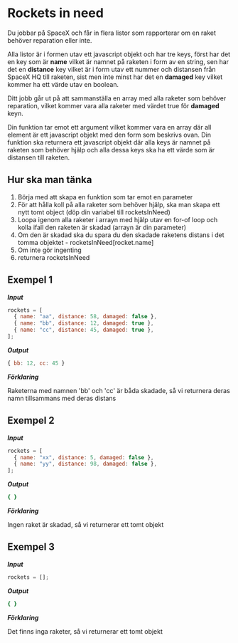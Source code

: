 # Rockets in need

Du jobbar på SpaceX och får in flera listor som rapporterar om en raket behöver reparation eller inte.

Alla listor är i formen utav ett javascript objekt och har tre keys, först har det en key som är **name** vilket är namnet på raketen i form av en string, sen har det en **distance** key vilket är i form utav ett nummer och distansen från SpaceX HQ till raketen, sist men inte minst har det en **damaged** key vilket kommer ha ett värde utav en boolean.

Ditt jobb går ut på att sammanställa en array med alla raketer som behöver reparation, vilket kommer vara alla raketer med värdet true för **damaged** keyn.

Din funktion tar emot ett argument vilket kommer vara en array där all element är ett javascript objekt med den form som beskrivs ovan. Din funktion ska returnera ett javascript objekt där alla keys är namnet på raketen som behöver hjälp och alla dessa keys ska ha ett värde som är distansen till raketen.

## Hur ska man tänka

1. Börja med att skapa en funktion som tar emot en parameter
2. För att hålla koll på alla raketer som behöver hjälp, ska man skapa ett nytt tomt object (döp din variabel till rocketsInNeed)
3. Loopa igenom alla raketer i arrayn med hjälp utav en for-of loop och kolla ifall den raketen är skadad (arrayn är din parameter)
4. Om den är skadad ska du spara du den skadade raketens distans i det tomma objektet - rocketsInNeed[rocket.name]
5. Om inte gör ingenting
6. returnera rocketsInNeed

## Exempel 1

**_Input_**

```js
rockets = [
  { name: "aa", distance: 58, damaged: false },
  { name: "bb", distance: 12, damaged: true },
  { name: "cc", distance: 45, damaged: true },
];
```

**_Output_**

```js
{ bb: 12, cc: 45 }
```

**_Förklaring_**

Raketerna med namnen 'bb' och 'cc' är båda skadade, så vi returnera deras namn tillsammans med deras distans

## Exempel 2

**_Input_**

```js
rockets = [
  { name: "xx", distance: 5, damaged: false },
  { name: "yy", distance: 98, damaged: false },
];
```

**_Output_**

```bash
{ }
```

**_Förklaring_**

Ingen raket är skadad, så vi returnerar ett tomt objekt

## Exempel 3

**_Input_**

```js
rockets = [];
```

**_Output_**

```bash
{ }
```

**_Förklaring_**

Det finns inga raketer, så vi returnerar ett tomt objekt
